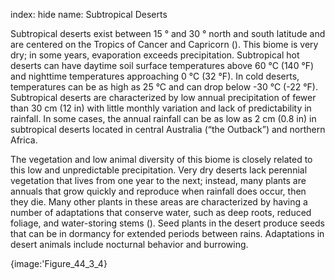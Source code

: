 index: hide
name: Subtropical Deserts

Subtropical deserts exist between 15 ° and 30 ° north and south latitude and are centered on the Tropics of Cancer and Capricorn (). This biome is very dry; in some years, evaporation exceeds precipitation. Subtropical hot deserts can have daytime soil surface temperatures above 60 °C (140 °F) and nighttime temperatures approaching 0 °C (32 °F). In cold deserts, temperatures can be as high as 25 °C and can drop below -30 °C (-22 °F). Subtropical deserts are characterized by low annual precipitation of fewer than 30 cm (12 in) with little monthly variation and lack of predictability in rainfall. In some cases, the annual rainfall can be as low as 2 cm (0.8 in) in subtropical deserts located in central Australia (“the Outback”) and northern Africa.

The vegetation and low animal diversity of this biome is closely related to this low and unpredictable precipitation. Very dry deserts lack perennial vegetation that lives from one year to the next; instead, many plants are annuals that grow quickly and reproduce when rainfall does occur, then they die. Many other plants in these areas are characterized by having a number of adaptations that conserve water, such as deep roots, reduced foliage, and water-storing stems (). Seed plants in the desert produce seeds that can be in dormancy for extended periods between rains. Adaptations in desert animals include nocturnal behavior and burrowing.


{image:'Figure_44_3_4}
        
